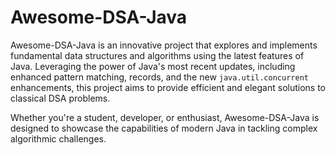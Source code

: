 # Awesome-DSA-Java

Awesome-DSA-Java is an innovative project that explores and implements fundamental data structures and algorithms using the latest features of Java. 
Leveraging the power of Java's most recent updates, including enhanced pattern matching, records, and the new `java.util.concurrent` enhancements, this project aims to provide efficient and elegant solutions to classical DSA problems. 

Whether you're a student, developer, or enthusiast, Awesome-DSA-Java is designed to showcase the capabilities of modern Java in tackling complex algorithmic challenges.

